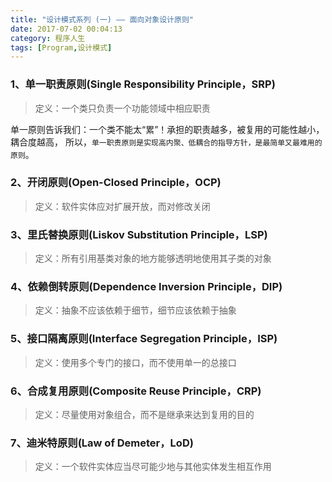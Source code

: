 ```yaml
---
title: "设计模式系列 (一) —— 面向对象设计原则"
date: 2017-07-02 00:04:13
category: 程序人生
tags: [Program,设计模式]
---
```

### 1、单一职责原则(Single Responsibility Principle，SRP)

> 定义：一个类只负责一个功能领域中相应职责

单一原则告诉我们：一个类不能太“累”！承担的职责越多，被复用的可能性越小，耦合度越高，
所以，`单一职责原则是实现高内聚、低耦合的指导方针，是最简单又最难用的原则`。

### 2、开闭原则(Open-Closed Principle，OCP)

> 定义：软件实体应对扩展开放，而对修改关闭

### 3、里氏替换原则(Liskov Substitution Principle，LSP)

> 定义：所有引用基类对象的地方能够透明地使用其子类的对象

### 4、依赖倒转原则(Dependence Inversion Principle，DIP)

> 定义：抽象不应该依赖于细节，细节应该依赖于抽象

### 5、接口隔离原则(Interface Segregation Principle，ISP)

> 定义：使用多个专门的接口，而不使用单一的总接口

### 6、合成复用原则(Composite Reuse Principle，CRP)

> 定义：尽量使用对象组合，而不是继承来达到复用的目的

### 7、迪米特原则(Law of Demeter，LoD)

> 定义：一个软件实体应当尽可能少地与其他实体发生相互作用